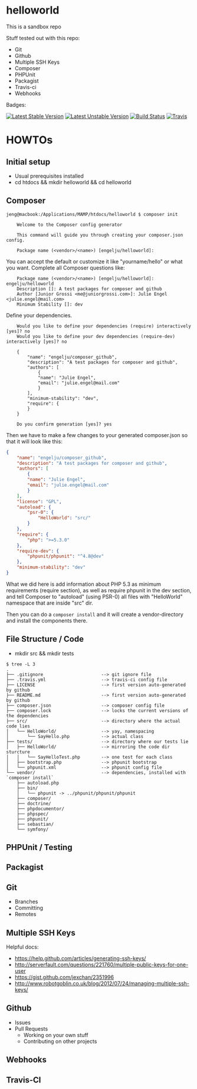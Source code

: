 # helloworld

This is a sandbox repo

Stuff tested out with this repo:
- Git
- Github
- Multiple SSH Keys
- Composer
- PHPUnit
- Packagist
- Travis-ci
- Webhooks

Badges:

[![Latest Stable Version](https://poser.pugx.org/engelju/composer_github/v/stable)](https://packagist.org/packages/engelju/composer_github)
[![Latest Unstable Version](https://poser.pugx.org/engelju/composer_github/v/unstable)](https://packagist.org/packages/engelju/composer_github)
[![Build Status](https://travis-ci.org/engelju/sandbox.svg)](https://travis-ci.org/engelju/sandbox)
[![Travis](https://img.shields.io/travis/engelju/sandbox.svg)](https://travis-ci.org/engelju/sandbox)

# HOWTOs

## Initial setup
- Usual prerequisites installed
- cd htdocs && mkdir helloworld && cd helloworld

## Composer

```
jeng@macbook:/Applications/MAMP/htdocs/helloworld $ composer init

    Welcome to the Composer config generator  

    This command will guide you through creating your composer.json config.

    Package name (<vendor>/<name>) [engelju/helloworld]:
```

You can accept the default or customize it like "yourname/hello" or what you want. Complete all Composer questions like: 

```
    Package name (<vendor>/<name>) [engelju/helloworld]: engelju/helloworld
    Description []: A test packages for composer and github
    Author [Junior Grossi <me@juniorgrossi.com>]: Julie Engel <julie.engel@mail.com>
    Minimum Stability []: dev
```

Define your dependencies.

```
    Would you like to define your dependencies (require) interactively [yes]? no
    Would you like to define your dev dependencies (require-dev) interactively [yes]? no

    {
        "name": "engelju/composer_github",
        "description": "A test packages for composer and github",
        "authors": [
            {
            "name": "Julie Engel",
            "email": "julie.engel@mail.com"
            }
        ],
        "minimum-stability": "dev",
        "require": {
        }
    }

    Do you confirm generation [yes]? yes
```

Then we have to make a few changes to your generated composer.json so that it will look like this:

```json
{
    "name": "engelju/composer_github",
    "description": "A test packages for composer and github",
    "authors": [
        {
        "name": "Julie Engel",
        "email": "julie.engel@mail.com"
        }
    ],
    "license": "GPL",
    "autoload": {
        "psr-0": {
            "HelloWorld": "src/"
        }
    },
    "require": {
        "php": ">=5.3.0"
    },
    "require-dev": {
        "phpunit/phpunit": "^4.8@dev"
    },
    "minimum-stability": "dev"
}
```

What we did here is add information about PHP 5.3 as minimum requirements (require section), as well as require phpunit in the dev section, and tell Composer to "autoload" (using PSR-0) all files with "HelloWorld" namespace that are inside "src" dir.

Then you can do a `composer install` and it will create a vendor-directory and install the components there.

## File Structure / Code
- mkdir src && mkdir tests

```
$ tree -L 3
.
├── .gitignore                      --> git ignore file
├── .travis.yml                     --> travis-ci config file
├── LICENSE                         --> first version auto-generated by github
├── README.md                       --> first version auto-generated by github
├── composer.json                   --> composer config file
├── composer.lock                   --> locks the current versions of the dependencies
├── src/                            --> directory where the actual code lies
│   └── HelloWorld/                 --> yay, namespacing
│       └── SayHello.php            --> actual class
├── tests/                          --> directory where our tests lie
│   ├── HelloWorld/                 --> mirroring the code dir sturcture
│   │   └── SayHelloTest.php        --> one test for each class
│   ├── bootstrap.php               --> phpunit bootstrap
│   └── phpunit.xml                 --> phpunit config file
└── vendor/                         --> dependencies, installed with `composer install`
    ├── autoload.php
    ├── bin/
    │   └── phpunit -> ../phpunit/phpunit/phpunit
    ├── composer/
    ├── doctrine/
    ├── phpdocumentor/
    ├── phpspec/
    ├── phpunit/
    ├── sebastian/
    └── symfony/
```

## PHPUnit / Testing
## Packagist 

## Git
- Branches
- Committing
- Remotes

## Multiple SSH Keys

Helpful docs:
- https://help.github.com/articles/generating-ssh-keys/
- http://serverfault.com/questions/221760/multiple-public-keys-for-one-user
- https://gist.github.com/jexchan/2351996
- http://www.robotgoblin.co.uk/blog/2012/07/24/managing-multiple-ssh-keys/

## Github
- Issues
- Pull Requests
    - Working on your own stuff
    - Contributing on other projects

## Webhooks

## Travis-CI
